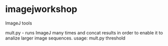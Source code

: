 imagejworkshop
==============

ImageJ tools

mult.py - runs ImageJ many times and concat results in order to enable it to analize larger image sequences.
usage: mult.py threshold

